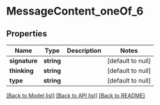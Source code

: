 # MessageContent_oneOf_6

## Properties
Name | Type | Description | Notes
------------ | ------------- | ------------- | -------------
**signature** | **string** |  | [default to null]
**thinking** | **string** |  | [default to null]
**type** | **string** |  | [default to null]

[[Back to Model list]](../README.md#documentation-for-models) [[Back to API list]](../README.md#documentation-for-api-endpoints) [[Back to README]](../README.md)


